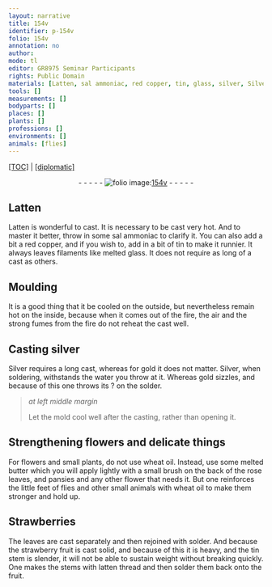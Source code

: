 ```yaml
---
layout: narrative
title: 154v
identifier: p-154v
folio: 154v
annotation: no
author:
mode: tl
editor: GR8975 Seminar Participants
rights: Public Domain
materials: [Latten, sal ammoniac, red copper, tin, glass, silver, Silver, gold, water, solder, wheat oil, butter, wheat, latten]
tools: []
measurements: []
bodyparts: []
places: []
plants: []
professions: []
environments: []
animals: [flies]
---
```


<p><a href="{{ site.baseurl }}/translation/" target="_blank">[TOC]</a> | <a href="{{ site.baseurl }}/texts/p-154v_tc/">[diplomatic]</a></p><div class="folio" align="center">- - - - - <a href="http://gallica.bnf.fr/ark:/12148/btv1b10500001g/f314.image" target="_blank"><img src="https://cu-mkp.github.io/2017-workshop-edition/assets/photo-icon.png" alt="folio image: " style="display:inline-block; margin-bottom:-3px;"/>154v</a> - - - - - </div>  
  

## <span class="m">Latten</span>

 
<span class="m">Latten</span> is wonderful to cast. It is necessary to be cast very hot. And to master it better, throw in some <span class="m">sal ammoniac</span> to clarify it. You can also add a bit a <span class="m">red copper</span>, and if you wish to, add in a bit of <span class="m">tin</span> to make it runnier. It always leaves filaments like melted <span class="m">glass</span>. It does not require as long of a cast as others.

 
  

## Moulding

 
It is a good thing that it be cooled on the outside, but nevertheless remain hot on the inside, because when it comes out of the fire, the air and the strong fumes from the fire do not reheat the cast well. 

 
  

## Casting <span class="m">silver</span>

 
<span class="m">Silver</span> requires a long cast, whereas for <span class="m">gold</span> it does not matter. <span class="m">Silver</span>, when soldering, withstands the <span class="m">water</span> you throw at it. Whereas <span class="m">gold</span> sizzles, and because of this one throws its ? on the <span class="m">solder</span>.
 
> *at left middle margin*
> 
> 
>  Let the mold cool well after the casting, rather than opening it.

 
  

## Strengthening flowers and delicate things

 
For flowers and small plants, do not use <span class="m">wheat oil</span>. Instead, use some melted <span class="m">butter</span> which you will apply lightly with a small brush on the back of the rose leaves, and pansies and any other flower that needs it. But one reinforces the little feet of <span class="al">flies</span> and other small animals with <span class="m">wheat</span> oil to make them stronger and hold up.
 
 
  

## Strawberries 

 
The leaves are cast separately and then rejoined with solder. And because the strawberry fruit is cast solid, and because of this it is heavy, and the <span class="m">tin</span> stem is slender, it will not be able to sustain <span class="sup">weight</span> without breaking quickly. One makes the stems with <span class="m">latten</span> thread and then solder them back onto the fruit.
 
